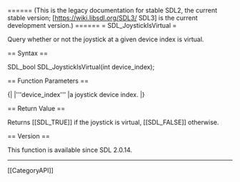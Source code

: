 ====== (This is the legacy documentation for stable SDL2, the current stable version; [https://wiki.libsdl.org/SDL3/ SDL3] is the current development version.) ======
= SDL_JoystickIsVirtual =

Query whether or not the joystick at a given device index is virtual.

== Syntax ==

<syntaxhighlight lang='c'>
SDL_bool SDL_JoystickIsVirtual(int device_index);
</syntaxhighlight>

== Function Parameters ==

{|
|'''device_index'''
|a joystick device index.
|}

== Return Value ==

Returns [[SDL_TRUE]] if the joystick is virtual, [[SDL_FALSE]] otherwise.

== Version ==

This function is available since SDL 2.0.14.

----
[[CategoryAPI]]


